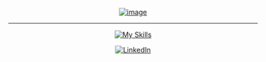 <div align="center">

  [![image](https://github.com/samubarreto/Doletas/assets/70921394/f3a485e2-71ba-4172-b6ab-443fb068f00e)](https://samubarreto.github.io/Doletas/)

  ---

  [![My Skills](https://skillicons.dev/icons?i=html,css,js)](https://www.linkedin.com/in/samubrreto/)
  
  [![LinkedIn](https://img.shields.io/badge/linkedin-%230077B5.svg?style=for-the-badge&logo=linkedin&logoColor=white)](https://www.linkedin.com/in/samubrreto/)
  

</div>
